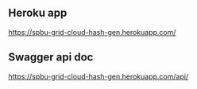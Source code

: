 ## Heroku app

https://spbu-grid-cloud-hash-gen.herokuapp.com/

## Swagger api doc

https://spbu-grid-cloud-hash-gen.herokuapp.com/api/
